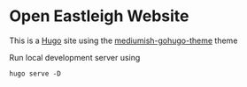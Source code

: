 # Open Eastleigh Website

This is a [Hugo](https://gohugo.io/) site using the [mediumish-gohugo-theme](https://github.com/lgaida/mediumish-gohugo-theme) theme

Run local development server using

```
hugo serve -D
```
